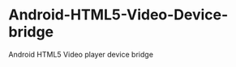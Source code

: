 Android-HTML5-Video-Device-bridge
=================================

Android HTML5 Video player device bridge
